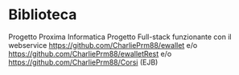 # Biblioteca
 Progetto Proxima Informatica
 Progetto Full-stack funzionante con il webservice https://github.com/CharliePrm88/ewallet
e/o https://github.com/CharliePrm88/ewalletRest e/o https://github.com/CharliePrm88/Corsi (EJB)
